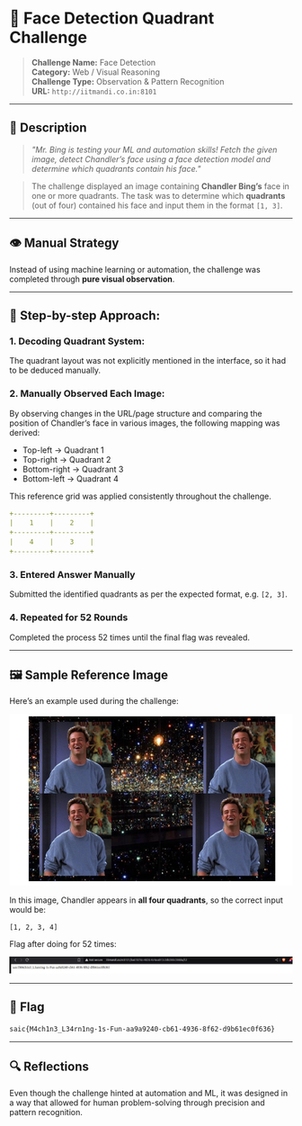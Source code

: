 # 📸 Face Detection Quadrant Challenge

> **Challenge Name:** Face Detection  
> **Category:** Web / Visual Reasoning  
> **Challenge Type:** Observation & Pattern Recognition  
> **URL:** ```http://iitmandi.co.in:8101```  

---

## 📜 Description

> *"Mr. Bing is testing your ML and automation skills! Fetch the given image, detect Chandler’s face using a face detection model and determine which quadrants contain his face."*

> The challenge displayed an image containing **Chandler Bing’s** face in one or more quadrants. The task was to determine which **quadrants** (out of four) contained his face and input them in the format `[1, 3]`.

---

## 👁️ Manual Strategy

Instead of using machine learning or automation, the challenge was completed through **pure visual observation**.

---

## 📝 Step-by-step Approach:

### 1. Decoding Quadrant System:

The quadrant layout was not explicitly mentioned in the interface, so it had to be deduced manually.

### 2. Manually Observed Each Image:

By observing changes in the URL/page structure and comparing the position of Chandler’s face in various images, the following mapping was derived:
- Top-left → Quadrant 1
- Top-right → Quadrant 2
- Bottom-right → Quadrant 3
- Bottom-left → Quadrant 4

This reference grid was applied consistently throughout the challenge.

```yaml
+---------+---------+  
|    1    |    2    |   
+---------+---------+  
|    4    |    3    |  
+---------+---------+  
```

### 3. Entered Answer Manually  
   
Submitted the identified quadrants as per the expected format, e.g. `[2, 3]`.

### 4. Repeated for 52 Rounds  
   
Completed the process 52 times until the final flag was revealed.

---

## 🖼️ Sample Reference Image

Here’s an example used during the challenge:

![Chandler Quadrants](images/face_detection.webp)

In this image, Chandler appears in **all four quadrants**, so the correct input would be:

```text
[1, 2, 3, 4]
```

Flag after doing for 52 times:

![Flag](images/face_detection_flag.webp)

---

## 🏁 Flag
```css
saic{M4ch1n3_L34rn1ng-1s-Fun-aa9a9240-cb61-4936-8f62-d9b61ec0f636}
```

---

## 🔍 Reflections
Even though the challenge hinted at automation and ML, it was designed in a way that allowed for human problem-solving through precision and pattern recognition.
